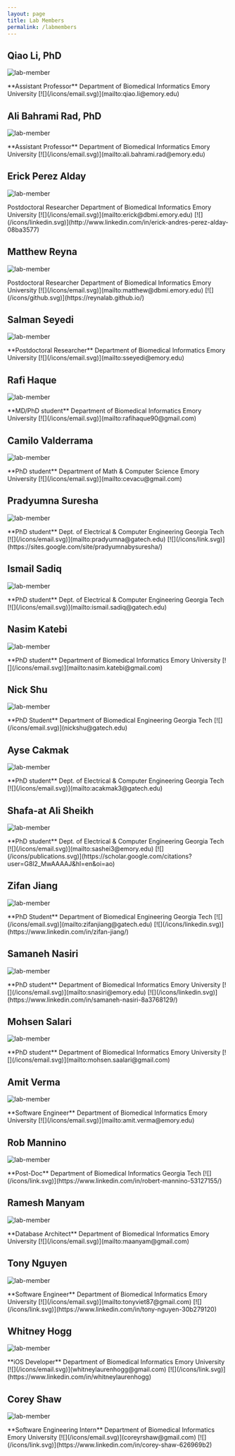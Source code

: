 ```yaml
---
layout: page
title: Lab Members
permalink: /labmembers
---
```


## Qiao Li, PhD

![lab-member](/people/lab_members/qiao.jpg)

<div class="small-icons"></div>
**Assistant Professor**  
Department of Biomedical Informatics  
Emory University  
[![](/icons/email.svg)](mailto:qiao.li@emory.edu)

## Ali Bahrami Rad, PhD

![lab-member](/people/lab_members/ali.jpg)

<div class="small-icons"></div>
**Assistant Professor**  
Department of Biomedical Informatics  
Emory University  
[![](/icons/email.svg)](mailto:ali.bahrami.rad@emory.edu)

## Erick Perez Alday

![lab-member](/people/lab_members/erickalday.jpg)

<div class="small-icons"></div>
Postdoctoral Researcher  
Department of Biomedical Informatics  
Emory University  
[![](/icons/email.svg)](mailto:erick@dbmi.emory.edu)
[![](/icons/linkedin.svg)](http://www.linkedin.com/in/erick-andres-perez-alday-08ba3577)

## Matthew Reyna

![lab-member](/people/lab_members/mreyna.jpg)

<div class="small-icons"></div>
Postdoctoral Researcher  
Department of Biomedical Informatics  
Emory University  
[![](/icons/email.svg)](mailto:matthew@dbmi.emory.edu)
[![](/icons/github.svg)](https://reynalab.github.io/)


## Salman Seyedi
![lab-member](/people/lab_members/sseyedi.jpg)

<div class="small-icons"></div>
**Postdoctoral Researcher**  
Department of Biomedical Informatics  
Emory University  
[![](/icons/email.svg)](mailto:sseyedi@emory.edu)

## Rafi Haque

![lab-member](/people/lab_members/rafihaque.jpg)

<div class="small-icons"></div>
**MD/PhD student**  
Department of Biomedical Informatics  
Emory University  
[![](/icons/email.svg)](mailto:rafihaque90@gmail.com)

## Camilo Valderrama

![lab-member](/people/lab_members/camilo.jpg)

<div class="small-icons"></div>
**PhD student**  
Department of Math & Computer Science  
Emory University  
[![](/icons/email.svg)](mailto:cevacu@gmail.com)

## Pradyumna Suresha

![lab-member](/people/lab_members/pradyumna.jpg)

<div class="small-icons"></div>
**PhD student**  
Dept. of Electrical & Computer Engineering  
Georgia Tech  
[![](/icons/email.svg)](mailto:pradyumna@gatech.edu)
[![](/icons/link.svg)](https://sites.google.com/site/pradyumnabysuresha/)

## Ismail Sadiq

![lab-member](/people/lab_members/ismail.jpg)

<div class="small-icons"></div>
**PhD student**  
Dept. of Electrical & Computer Engineering  
Georgia Tech  
[![](/icons/email.svg)](mailto:ismail.sadiq@gatech.edu)

## Nasim Katebi

![lab-member](/people/lab_members/nasim.jpg)

<div class="small-icons"></div>
**PhD student**  
Department of Biomedical Informatics  
Emory University  
[![](/icons/email.svg)](mailto:nasim.katebi@gmail.com)

## Nick Shu

![lab-member](/people/lab_members/nick.jpg)

<div class="small-icons"></div>
**PhD Student**  
Department of Biomedical Engineering  
Georgia Tech  
[![](/icons/email.svg)](nickshu@gatech.edu)

## Ayse Cakmak

![lab-member](/people/lab_members/ayse.jpg)

<div class="small-icons"></div>
**PhD student**  
Dept. of Electrical & Computer Engineering  
Georgia Tech  
[![](/icons/email.svg)](mailto:acakmak3@gatech.edu)

## Shafa-at Ali Sheikh

![lab-member](/people/lab_members/shafa-at.jpg)

<div class="small-icons"></div>
**PhD student**  
Dept. of Electrical & Computer Engineering  
Georgia Tech  
[![](/icons/email.svg)](mailto:sashei3@emory.edu)
[![](/icons/publications.svg)](https://scholar.google.com/citations?user=G8l2_MwAAAAJ&hl=en&oi=ao)

## Zifan Jiang

![lab-member](/people/lab_members/zifan.jpg)

<div class="small-icons"></div>
**PhD Student**  
Department of Biomedical Engineering  
Georgia Tech  
[![](/icons/email.svg)](mailto:zifanjiang@gatech.edu)
[![](/icons/linkedin.svg)](https://www.linkedin.com/in/zifan-jiang/)

## Samaneh Nasiri

![lab-member](/people/lab_members/samaneh.png)

<div class="small-icons"></div>
**PhD student**  
Department of Biomedical Informatics  
Emory University  
[![](/icons/email.svg)](mailto:snasiri@emory.edu)
[![](/icons/linkedin.svg)](https://www.linkedin.com/in/samaneh-nasiri-8a3768129/)

## Mohsen Salari

![lab-member](/people/lab_members/mohsen.png)

<div class="small-icons"></div>
**PhD student**  
Department of Biomedical Informatics  
Emory University  
[![](/icons/email.svg)](mailto:mohsen.saalari@gmail.com)

## Amit Verma

![lab-member](/people/lab_members/amit.jpg)

<div class="small-icons"></div>
**Software Engineer**  
Department of Biomedical Informatics  
Emory University  
[![](/icons/email.svg)](mailto:amit.verma@emory.edu)

## Rob Mannino

![lab-member](/people/lab_members/mannino.jpg)

<div class="small-icons"></div>
**Post-Doc**  
Department of Biomedical Informatics  
Georgia Tech  
[![](/icons/link.svg)](https://www.linkedin.com/in/robert-mannino-53127155/)

## Ramesh Manyam

![lab-member](/people/lab_members/ramesh.jpg)

<div class="small-icons"></div>
**Database Architect**  
Department of Biomedical Informatics  
Emory University  
[![](/icons/email.svg)](mailto:maanyam@gmail.com)

## Tony Nguyen

![lab-member](/people/lab_members/tony.jpg)

<div class="small-icons"></div>
**Software Engineer**  
Department of Biomedical Informatics  
Emory University  
[![](/icons/email.svg)](mailto:tonyviet87@gmail.com)
[![](/icons/link.svg)](https://www.linkedin.com/in/tony-nguyen-30b279120)

## Whitney Hogg

![lab-member](/people/lab_members/whitney.jpg)

<div class="small-icons"></div>
**iOS Developer**  
Department of Biomedical Informatics  
Emory University  
[![](/icons/email.svg)](whitneylaurenhogg@gmail.com)
[![](/icons/link.svg)](https://www.linkedin.com/in/whitneylaurenhogg)

## Corey Shaw

![lab-member](/people/lab_members/coreyshaw.jpg)

<div class="small-icons"></div>
**Software Engineering Intern**  
Department of Biomedical Informatics  
Emory University  
[![](/icons/email.svg)](coreyrshaw@gmail.com)
[![](/icons/link.svg)](https://www.linkedin.com/in/corey-shaw-626969b2)
